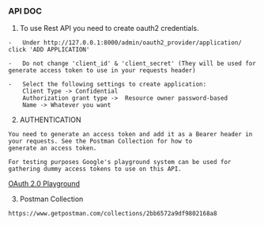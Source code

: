 ### API DOC

1. To use Rest API you need to create oauth2 credentials.
```
-   Under http://127.0.0.1:8000/admin/oauth2_provider/application/ click 'ADD APPLICATION'

-   Do not change 'client_id' & 'client_secret' (They will be used for generate access token to use in your requests header)

-   Select the following settings to create application:
    Client Type -> Confidential
    Authorization grant type ->  Resource owner password-based
    Name -> Whatever you want   
```

2. AUTHENTICATION
```
You need to generate an access token and add it as a Bearer header in your requests. See the Postman Collection for how to
generate an access token.

For testing purposes Google's playground system can be used for gathering dummy access tokens to use on this API.
```
[OAuth 2.0 Playground](https://developers.google.com/oauthplayground/) 

3. Postman Collection
```
https://www.getpostman.com/collections/2bb6572a9df9802168a8
```